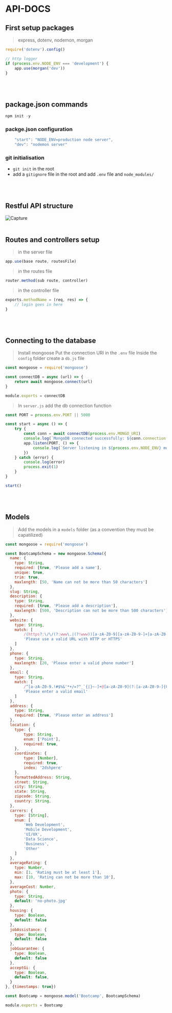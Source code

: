 # API-DOCS

## First setup packages
> express, dotenv, nodemon, morgan 
```js
require('dotenv').config()
```
```js
// http logger
if (process.env.NODE_ENV === 'development') {
    app.use(morgan('dev'))
}
```
<br/>
<br/>

## package.json commands
```js
npm init -y
```
### packge.json configuration
```js
    "start": "NODE_ENV=production node server",
    "dev": "nodemon server"
```
### git initialisation
- `git init` in the root
- add a `gitignore` file in the root and add `.env` file and `node_modules/`
<br/>
<br/>

## Restful API structure
![Capture](https://user-images.githubusercontent.com/77200870/183821759-fbdec3c3-613f-484d-9ca0-2413cf2a9e65.PNG)
<br/>
<br/>

## Routes and controllers setup
> in the server file
```js
app.use(base route, routesFile)
```
> in the routes file
```js
router.method(sub route, controller)
```
> in the controller file
```js
exports.methodName = (req, res) => {
    // login goes in here
}
```
<br/>
<br/>

## Connecting to the database
> Install mongoose
> Put the connection URI in the `.env` file
> Inside the `config` folder create a `db.js` file
```js
const mongoose = require('mongoose')

const connectDB = async (url) => {
    return await mongoose.connect(url)
}

module.exports = connectDB
```
> In `server.js` add the db connection function
```js
const PORT = process.env.PORT || 5000

const start = async () => {
    try {
        const conn = await connectDB(process.env.MONGO_URI)
        console.log(`MongoDB connected successfully: ${conn.connection.host}`)
        app.listen(PORT, () => {
            console.log(`Server listening in ${process.env.NODE_ENV} mode on port ${PORT}`)
        })
    } catch (error) {
        console.log(error)
        process.exit(1)
    }
}

start()
```
<br/>
<br/>

## Models
> Add the models in a `models` folder (as a convention they must be capatilized)
```js
const mongoose = require('mongoose')

const BootcampSchema = new mongoose.Schema({
  name: {
    type: String,
    required: [true, 'Please add a name'],
    unique: true,
    trim: true,
    maxlength: [50, 'Name can not be more than 50 characters']
  },
  slug: String,
  description: {
    type: String,
    required: [true, 'Please add a description'],
    maxlength: [500, 'Description can not be more than 500 characters']
  },
  website: {
    type: String,
    match: [
        /(https?:\/\/(?:www\.|(?!www))[a-zA-Z0-9][a-zA-Z0-9-]+[a-zA-Z0-9]\.[^\s]{2,}|www\.[a-zA-Z0-9][a-zA-Z0-9-]+[a-zA-Z0-9]\.[^\s]{2,}|https?:\/\/(?:www\.|(?!www))[a-zA-Z0-9]+\.[^\s]{2,}|www\.[a-zA-Z0-9]+\.[^\s]{2,})/,
        'Please use a valid URL with HTTP or HTTPS'
    ]
  },
  phone: {
    type: String,
    maxlength: [20, 'Please enter a valid phone number']
  },
  email: {
    type: String,
    match: [
        /^[a-zA-Z0-9.!#$%&'*+/=?^_`{|}~-]+@[a-zA-Z0-9](?:[a-zA-Z0-9-]{0,61}[a-zA-Z0-9])?(?:\.[a-zA-Z0-9](?:[a-zA-Z0-9-]{0,61}[a-zA-Z0-9])?)*$/,
        'Please enter a valid email'
    ]
  },
  address: {
    type: String,
    required: [true, 'Please enter an address']
  },
  location: {
    type: {
        type: String,
        enum: ['Point'],
        required: true,
    },
    coordinates: {
        type: [Number],
        required: true,
        index: '2dshpere'
    },
    formattedAddress: String,
    street: String,
    city: String,
    state: String,
    zipcode: String,
    country: String,
  },
  carrers: {
    type: [String],
    enum: [
        'Web Development',
        'Mobile Development',
        'UI/UX',
        'Data Science',
        'Business',
        'Other'
    ]
  },
  averageRating: {
    type: Number,
    min: [1, 'Rating must be at least 1'],
    max: [10, 'Rating can not be more than 10'],
  },
  averageCost: Number,
  photo: {
    type: String,
    default: 'no-photo.jpg'
  },
  housing: {
    type: Boolean,
    default: false
  },
  jobAssistance: {
    type: Boolean,
    default: false
  },
  jobGuarantee: {
    type: Boolean,
    default: false
  },
  acceptGi: {
    type: Boolean,
    default: false,
  }
}, {timestamps: true})

const Bootcamp = mongoose.model('Bootcamp', BootcampSchema)

module.exports = Bootcamp
```
